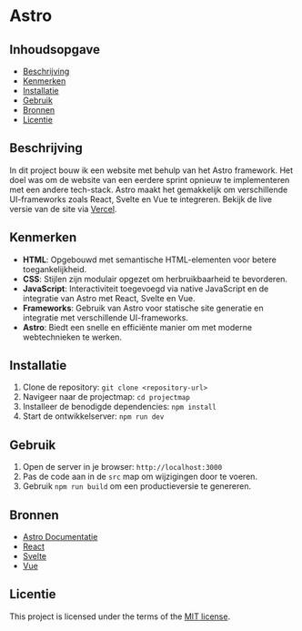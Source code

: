 # Astro

## Inhoudsopgave

  * [Beschrijving](#beschrijving)
  * [Kenmerken](#kenmerken)
  * [Installatie](#installatie)
  * [Gebruik](#gebruik)
  * [Bronnen](#bronnen)
  * [Licentie](#licentie)

## Beschrijving

In dit project bouw ik een website met behulp van het Astro framework. Het doel was om de website van een eerdere sprint opnieuw te implementeren met een andere tech-stack. Astro maakt het gemakkelijk om verschillende UI-frameworks zoals React, Svelte en Vue te integreren. Bekijk de live versie van de site via [Vercel](https://choices-choices-the-tech-stack-hazel.vercel.app/).

## Kenmerken

- **HTML**: Opgebouwd met semantische HTML-elementen voor betere toegankelijkheid.
- **CSS**: Stijlen zijn modulair opgezet om herbruikbaarheid te bevorderen.
- **JavaScript**: Interactiviteit toegevoegd via native JavaScript en de integratie van Astro met React, Svelte en Vue.
- **Frameworks**: Gebruik van Astro voor statische site generatie en integratie met verschillende UI-frameworks.
- **Astro**: Biedt een snelle en efficiënte manier om met moderne webtechnieken te werken.

## Installatie

1. Clone de repository: `git clone <repository-url>`
2. Navigeer naar de projectmap: `cd projectmap`
3. Installeer de benodigde dependencies: `npm install`
4. Start de ontwikkelserver: `npm run dev`

## Gebruik

1. Open de server in je browser: `http://localhost:3000`
2. Pas de code aan in de `src` map om wijzigingen door te voeren.
3. Gebruik `npm run build` om een productieversie te genereren.

## Bronnen

- [Astro Documentatie](https://docs.astro.build/)
- [React](https://reactjs.org/)
- [Svelte](https://svelte.dev/)
- [Vue](https://vuejs.org/)

## Licentie

This project is licensed under the terms of the [MIT license](./LICENSE).
